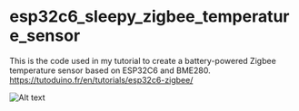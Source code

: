 # esp32c6_sleepy_zigbee_temperature_sensor
This is the code used in my tutorial to create a battery-powered Zigbee temperature sensor based on ESP32C6 and BME280. 
https://tutoduino.fr/en/tutorials/esp32c6-zigbee/

![Alt text](https://tutoduino.fr/ookoorsa/2025/05/photo_2025-05-03_10-25-46-1024x746.jpg)
